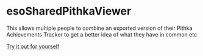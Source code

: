 # esoSharedPithkaViewer
This allows multiple people to combine an exported version of their Pithka Achievements Tracker to get a better idea of what they have in common etc

[Try it out for yourself](https://worhello.github.io/esoSharedPithkaViewer/)